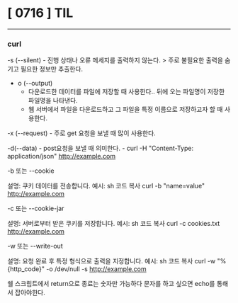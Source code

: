 # [ 0716 ] TIL

---


### curl 

-s (--silent)
    - 진행 상태나 오류 메세지를 출력하지 않는다. > 주로 불필요한 출력을 숨기고 필요한 정보만 추출한다.

- o (--output)
  - 다운로드한 데이터를 파일에 저장할 때 사용한다.. 뒤에 오는 파일명이 저장한 파일명을 나타낸다.
  - 웹 서버에서 파일을 다운로드하고 그 파일을 특정 이름으로 저장하고자 할 때 사용한다.

    
-x (--request)
    - 주로 get 요청을 보낼 때 많이 사용한다.

-d(--data)
    - post요청을 보낼 때 의미한다.
    - curl -H "Content-Type: application/json" http://example.com


-b 또는 --cookie

설명: 쿠키 데이터를 전송합니다.
예시:
sh
코드 복사
curl -b "name=value" http://example.com


-c 또는 --cookie-jar

설명: 서버로부터 받은 쿠키를 저장합니다.
예시:
sh
코드 복사
curl -c cookies.txt http://example.com


-w 또는 --write-out

설명: 요청 완료 후 특정 형식으로 출력을 지정합니다.
예시:
sh
코드 복사
curl -w "%{http_code}" -o /dev/null -s http://example.com


쉘 스크립트에서 return으로 종료는 숫자만 가능하다 문자를 하고 싶으면 echo를 통해서 잡아야한다.